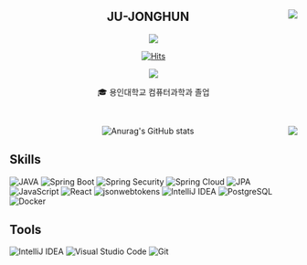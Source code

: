 <div align="center">
  
  <img align="right" src="http://mazassumnida.wtf/api/v2/generate_badge?boj=wn1331"/>
  
## JU-JONGHUN
  <a href="https://hhpluscertificateofcompletion.oopy.io/">
  <img src="https://static.spartacodingclub.kr/hanghae99/plus/completion/badge_black.svg" />
</a>



[![Hits](https://hits.seeyoufarm.com/api/count/incr/badge.svg?url=https%3A%2F%2Fgithub.com%2Fwn1331&count_bg=%238699D5&title_bg=%23555555&icon=&icon_color=%23E7E7E7&title=hits&edge_flat=false)](https://hits.seeyoufarm.com)

<a href="https://wn1331.tistory.com"></a> <a href="https://www.notion.so/5bab360fdadc4f6aad919535efb81643"><img src="https://img.shields.io/badge/-Portfolio-000000?style=flat-square&logo=Notion&logoColor=white"/></a>  

  🎓 용인대학교 컴퓨터과학과 졸업  
 
  <br>
 
</div>


<div align="center">
  
  <img align="right" src="https://github-readme-stats.vercel.app/api/top-langs/?username=wn1331&layout=compact&hide=css,scss,html,c%23&theme=dracula&langs_count=8"/>
  
 ![Anurag's GitHub stats](https://github-readme-stats.vercel.app/api?username=wn1331&show_icons=true&theme=radical)
</div>

## Skills
![JAVA](https://img.shields.io/badge/Java-FFFFFF.svg?&style=for-the-badge&logo=OpenJDK&logoColor=black)
![Spring Boot](https://img.shields.io/badge/Spring%20Boot-6DB33F.svg?&style=for-the-badge&logo=Spring%20Boot&logoColor=white)
![Spring Security](https://img.shields.io/badge/Spring%20Security-6DB33F.svg?&style=for-the-badge&logo=Spring%20Security&logoColor=white)
![Spring Cloud](https://img.shields.io/badge/Spring%20Cloud-6DB33F.svg?&style=for-the-badge&logo=iCloud&logoColor=white)
![JPA](https://img.shields.io/badge/JPA-FF3621.svg?&style=for-the-badge&logo=Databricks&logoColor=white)
![JavaScript](https://img.shields.io/badge/JavaScript-F7DF1E.svg?&style=for-the-badge&logo=JavaScript&logoColor=white)
![React](https://img.shields.io/badge/React-61DAFB.svg?&style=for-the-badge&logo=React&logoColor=white)
![jsonwebtokens](https://img.shields.io/badge/JWT-BE95FF.svg?&style=for-the-badge&logo=jsonwebtokens&logoColor=white)
![IntelliJ IDEA](https://img.shields.io/badge/IntelliJ%20IDEA-000000.svg?&style=for-the-badge&logo=IntelliJ%20IDEA&logoColor=white)
![PostgreSQL](https://img.shields.io/badge/PostgreSQL-4169E1.svg?&style=for-the-badge&logo=PostgreSQL&logoColor=white)
![Docker](https://img.shields.io/badge/Docker-2496ED.svg?&style=for-the-badge&logo=Docker&logoColor=white)

## Tools
![IntelliJ IDEA](https://img.shields.io/badge/IntelliJ%20IDEA-000000.svg?&style=for-the-badge&logo=IntelliJ%20IDEA&logoColor=white)
![Visual Studio Code](https://img.shields.io/badge/Visual%20Studio%20Code-007ACC.svg?&style=for-the-badge&logo=Visual%20Studio%20Code&logoColor=white)
![Git](https://img.shields.io/badge/Git-F05032.svg?&style=for-the-badge&logo=Git&logoColor=white)

